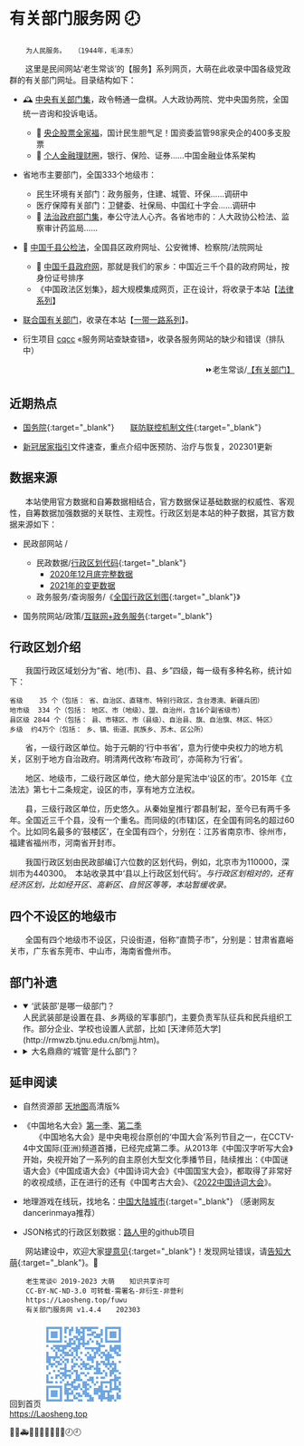 有关部门服务网 🕗
================

		为人民服务。	（1944年，毛泽东）

　　这里是民间网站‘老生常谈’的【服务】系列网页，大萌在此收录中国各级党政群的有关部门网址。目录结构如下：

+	🕰 [中央有关部门集](zhongyang)，政令畅通一盘棋。人大政协两院、党中央国务院，全国统一咨询和投诉电话。
	+ 🧧 [央企股票全家福](yangqi)，国计民生胆气足！国资委监管98家央企的400多支股票
	+ 🥯 [个人金融理财圈](jinrong)，银行、保险、证券……中国金融业体系架构

+	省地市主要部门，全国333个地级市：
	+ 民生环境有关部门：政务服务，住建、城管、环保……调研中
	+ 医疗保障有关部门：卫健委、社保局、中国红十字会……调研中
	+ 🏢 <a href="fazhi" target="fazhiye">法治政府部门集</a>，奉公守法人心齐。各省地市的：人大政协公检法、监察审计药监局……

+	🛂 <a href="qianxian-gjf" target="gjfye">中国千县公检法</a>，全国县区政府网址、公安微博、检察院/法院网址
	+ 📑 [中国千县政府网](qianxian)，那就是我们的家乡：中国近三千个县的政府网址，按身份证号排序
	+ 《中国政法区划集》，超大规模集成网页，正在设计，将收录于本站【[法律系列](../falv)】

+	[联合国有关部门](../ydyl/united)，收录在本站【[一带一路系列](../ydyl/dir)】。
+	衍生项目 [cqcc](https://diamonwoo.github.io/cqcc) «服务网站查缺查错»，收录各服务网站的缺少和错误（排队中）

<div align="right">
⏩老生常谈/<a href="https://Laosheng.top/fuwu" target="_top">【有关部门】</a>
</div>

近期热点
--------

+	[国务院](https://www.Gov.cn){:target="_blank"}　　[联防联控机制文件](https://www.gov.cn/zhengce/gwylflkjzwj.htm){:target="_blank"}

+	[新冠居家指引](../c/6-xinguanjujia)文件速查，重点介绍中医预防、治疗与恢复，202301更新


数据来源
--------

　　本站使用官方数据和自筹数据相结合，官方数据保证基础数据的权威性、客观性，自筹数据加强数据的关联性、主观性。行政区划是本站的种子数据，其官方数据来源如下： 

* 民政部网站 /
  * 民政数据/[行政区划代码](http://www.mca.gov.cn/article/sj/xzqh/1980/){:target="_blank"}
    *	[2020年12月底完整数据](http://www.mca.gov.cn/article/sj/xzqh/2020/20201201.html)
    *	[2021年的变更数据](http://www.mca.gov.cn/article/sj/xzqh/2021/20211201.html)
  * 政务服务/查询服务/《[全国行政区划图](http://xzqh.mca.gov.cn/map){:target="_blank"}》

* 国务院网站/政策/[互联网+政务服务](http://www.gov.cn/zhengce/zhuti/jjhlw_zwfw/){:target="_blank"}


行政区划介绍
------------

　　我国行政区域划分为“省、地(市)、县、乡”四级，每一级有多种名称，统计如下：

	省级	  35 个（包括： 省、自治区、直辖市、特别行政区，含台港澳、新疆兵团）
	地市级	 334 个（包括： 地区、市（地级）、盟、自治州，含16个副省级市）
	县区级	2844 个（包括： 县、市辖区、市（县级）、自治县、旗、自治旗、林区、特区）
	乡级	约4万个（包括： 乡、镇、街道、民族乡、苏木、区公所）

　　省，一级行政区单位。始于元朝的‘行中书省’，意为行使中央权力的地方机关，区别于地方自治政府。明清两代改称‘布政司’，亦简称为‘行省’。

　　地区、地级市，二级行政区单位，绝大部分是宪法中‘设区的市’。2015年《立法法》第七十二条规定，设区的市，享有地方立法权。

　　县，三级行政区单位，历史悠久。从秦始皇推行‘郡县制’起，至今已有两千多年。全国近三千个县，没有一个重名。而同级的(市辖)区，在全国有同名的超过60个。比如同名最多的‘鼓楼区’，在全国有四个，分别在：江苏省南京市、徐州市，福建省福州市，河南省开封市。

　　我国行政区划由民政部编订六位数的区划代码，例如，北京市为110000，深圳市为440300。　本站收录其中‘县以上行政区划代码’。*与行政区划相对的，还有经济区划，比如经开区、高新区、自贸区等等，本站暂缓收录。*


四个不设区的地级市
------------------

　　全国有四个地级市不设区，只设街道，俗称“直筒子市”，分别是：甘肃省嘉峪关市，广东省东莞市、中山市，海南省儋州市。


部门补遗
--------
*	<details open="open">
	<summary>‘武装部’是哪一级部门？</summary>
	人民武装部是设置在县、乡两级的军事部门，主要负责军队征兵和民兵组织工作。部分企业、学校也设置人武部，比如 [天津师范大学](http://rmwzb.tjnu.edu.cn/bmjj.htm)。</details>

*	<details>
	<summary>大名鼎鼎的‘城管’是什么部门？</summary>
	2017年，中华人民共和国*住房和城乡建设部*公布《城市管理执法办法》，城市管理执法人员属于行政执法类公务员，通过公务员考试并接受正规训练后，按照局、队的执法人员编制而调配，全面清退城管部门内的临聘人员。2021年新版《行政处罚法》审议通过，明确国家在城市管理领域推行建立综合行政执法制度，相对集中行政处罚权。（摘自维基百科）</details>


延申阅读
--------

*	自然资源部 <a title="国家地理信息公共服务平台，另有传统版" href="https://map.tianditu.gov.cn" target="_blank">天地图</a>高清版%

*	《中国地名大会》[第一季](http://tv.cctv.com/special/zgdmdh/)、[第二季](https://tv.cctv.com/2021/01/19/VIDAzHOc3JMqJJ7ASz0iU0Ks210119.shtml)  
　　《中国地名大会》是中央电视台原创的‘中国大会’系列节目之一，在CCTV-4中文国际(亚洲)频道首播，已经完成第二季。从2013年《中国汉字听写大会》开始，央视开始了一系列的自主原创大型文化季播节目，陆续推出：《中国谜语大会》《中国成语大会》《中国诗词大会》《中国国宝大会》，都取得了非常好的收视成绩，正在进行的还有《中国考古大会》、《[2022中国诗词大会](https://tv.cctv.com/special/2022zgscdh)》。

*	地理游戏在线玩，找地名：[中国大陆城市](https://www.geoguessr.com/seterra/zh/vgp/3788){:target="_blank"} （感谢网友dancerinmaya推荐）

*	JSON格式的行政区划数据：[路人甲](https://passer-by.com/data_location/)的github项目


　　网站建设中，欢迎大家[提意见](https://xoyondo.com/mb/yY8PqZMjKUgdcpn ){:target="_blank"}！发现网址错误，请[告知大萌](https://xoyondo.com/ap/HPr7pBG7mOPIUGZ){:target="_blank"}。🙇 

```
	老生常谈© 2019-2023 大萌	　知识共享许可
	CC-BY-NC-ND-3.0 可转载-需署名-非衍生-非营利
	https://Laosheng.top/fuwu
	有关部门服务网 v1.4.4	　202303
```

回到首页<a href=".." title="返回老生常谈首页"><img src="../indexQR-Blue.png" /></a>  
https://Laosheng.top  
<!-- Global site tag (gtag.js) - Google Analytics -->
<script async src="https://www.googletagmanager.com/gtag/js?id=UA-179794713-1"></script>
<script>  window.dataLayer = window.dataLayer || [];
  function gtag(){dataLayer.push(arguments);}
  gtag('js', new Date());  gtag('config', 'UA-179794713-1');
</script>
🚨🚓🚑🚒🚌🧑‍🤝‍🧑🥯💱🕗🕘

